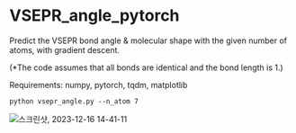 # VSEPR_angle_pytorch
Predict the VSEPR bond angle & molecular shape with the given number of atoms, with gradient descent. 

(*The code assumes that all bonds are identical and the bond length is 1.)

Requirements: numpy, pytorch, tqdm, matplotlib

```
python vsepr_angle.py --n_atom 7
```

![스크린샷, 2023-12-16 14-41-11](https://github.com/jinhojsk515/VSEPR_angle_pytorch/assets/59189526/44f78dcf-59f8-4b24-94ec-105201e288d0)
